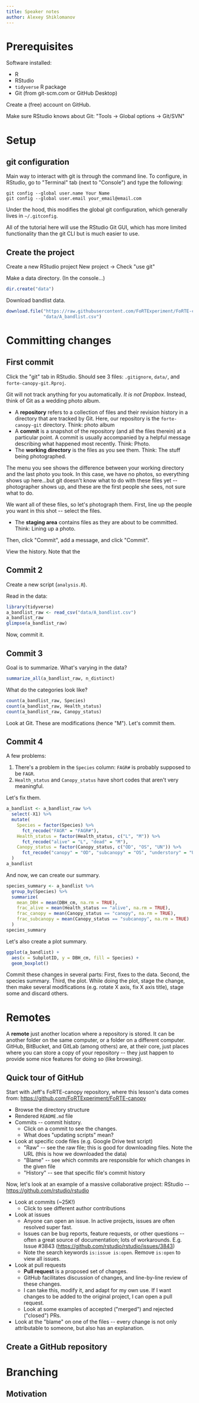 ```yaml
---
title: Speaker notes
author: Alexey Shiklomanov
---
```


# Prerequisites

Software installed:

- R
- RStudio
- `tidyverse` R package
- Git (from git-scm.com or GitHub Desktop)

Create a (free) account on GitHub.

Make sure RStudio knows about Git:
"Tools -> Global options -> Git/SVN"

# Setup

## git configuration

Main way to interact with git is through the command line.
To configure, in RStudio, go to "Terminal" tab (next to "Console") and type the following:

```
git config --global user.name Your Name
git config --global user.email your_email@email.com
```

Under the hood, this modifies the global git configuration, which generally lives in `~/.gitconfig`.

All of the tutorial here will use the RStudio Git GUI, which has more limited functionality than the git CLI but is much easier to use.

## Create the project

Create a new RStudio project
New project -> Check "use git"

Make a data directory.
(In the console...)

```r
dir.create("data")
```

Download bandlist data.

```r
download.file("https://raw.githubusercontent.com/FoRTExperiment/FoRTE-canopy/master/data/A_bandlist.csv",
              "data/A_bandlist.csv")
```


# Committing changes

## First commit

Click the "git" tab in RStudio.
Should see 3 files: `.gitignore`, `data/`, and `forte-canopy-git.Rproj`.

Git will not track anything for you automatically.
_It is not Dropbox_.
Instead, think of Git as a wedding photo album.
- A **repository** refers to a collection of files and their revision history in a directory that are tracked by Git. Here, our repository is the `forte-canopy-git` directory. Think: photo album
- A **commit** is a snapshot of the repository (and all the files therein) at a particular point. A commit is usually accompanied by a helpful message describing what happened most recently. Think: Photo.
- The **working directory** is the files as you see them. Think: The stuff being photographed.

The menu you see shows the difference between your working directory and the last photo you took.
In this case, we have no photos, so everything shows up here...but git doesn't know what to do with these files yet -- photographer shows up, and these are the first people she sees, not sure what to do.

We want all of these files, so let's photograph them.
First, line up the people you want in this shot -- select the files.

- The **staging area** contains files as they are about to be committed. Think: Lining up a photo.

Then, click "Commit", add a message, and click "Commit".

View the history.
Note that the 

## Commit 2

Create a new script (`analysis.R`).

Read in the data:

```r
library(tidyverse)
a_bandlist_raw <- read_csv("data/A_bandlist.csv")
a_bandlist_raw
glimpse(a_bandlist_raw)
```

Now, commit it.

## Commit 3

Goal is to summarize.
What's varying in the data?

```r
summarize_all(a_bandlist_raw, n_distinct)
```

What do the categories look like?

```r
count(a_bandlist_raw, Species)
count(a_bandlist_raw, Health_status)
count(a_bandlist_raw, Canopy_status)
```

Look at Git.
These are modifications (hence "M").
Let's commit them.

## Commit 4

A few problems:
1. There's a problem in the `Species` column: `FAGR#` is probably supposed to be `FAGR`.
2. `Health_status` and `Canopy_status` have short codes that aren't very meaningful.

Let's fix them.
 
```r
a_bandlist <- a_bandlist_raw %>%
  select(-X1) %>%
  mutate(
    Species = factor(Species) %>%
      fct_recode("FAGR" = "FAGR#"),
    Health_status = factor(Health_status, c("L", "M")) %>%
      fct_recode("alive" = "L", "dead" = "M"),
    Canopy_status = factor(Canopy_status, c("OD", "OS", "UN")) %>%
      fct_recode("canopy" = "OD", "subcanopy" = "OS", "understory" = "UN")
  )
a_bandlist
```

And now, we can create our summary.

```r
species_summary <- a_bandlist %>%
  group_by(Species) %>%
  summarize(
    mean_DBH = mean(DBH_cm, na.rm = TRUE),
    frac_alive = mean(Health_status == "alive", na.rm = TRUE),
    frac_canopy = mean(Canopy_status == "canopy", na.rm = TRUE),
    frac_subcanopy = mean(Canopy_status == "subcanopy", na.rm = TRUE)
  )
species_summary
```

Let's also create a plot summary.

```r
ggplot(a_bandlist) +
  aes(x = SubplotID, y = DBH_cm, fill = Species) +
  geom_boxplot()
```

Commit these changes in several parts:
First, fixes to the data.
Second, the species summary.
Third, the plot.
While doing the plot, stage the change, then make several modifications (e.g. rotate X axis, fix X axis title), stage some and discard others.


# Remotes

A **remote** just another location where a repository is stored.
It can be another folder on the same computer, or a folder on a different computer.
GitHub, BitBucket, and GitLab (among others) are, at their core, just places where you can store a copy of your repository -- they just happen to provide some nice features for doing so (like browsing).

## Quick tour of GitHub

Start with Jeff's FoRTE-canopy repository, where this lesson's data comes from: https://github.com/FoRTExperiment/FoRTE-canopy

- Browse the directory structure
- Rendered `README.md` file
- Commits -- commit history.
    - Click on a commit to see the changes.
    - What does "updating scripts" mean?
- Look at specific code files (e.g. Google Drive test script)
    - "Raw" -- see the raw file; this is good for downloading files. Note the URL (this is how we downloaded the data)
    - "Blame" -- see which commits are responsible for which changes in the given file
    - "History" -- see that specific file's commit history
    
Now, let's look at an example of a massive collaborative project: RStudio -- https://github.com/rstudio/rstudio

- Look at commits (~25K!)
  - Click to see different author contributions
- Look at issues
  - Anyone can open an issue. In active projects, issues are often resolved super fast.
  - Issues can be bug reports, feature requests, or other questions -- often a great source of documentation; lots of workarounds. E.g. Issue #3843 (https://github.com/rstudio/rstudio/issues/3843)
  - Note the search keywords `is:issue is:open`. Remove `is:open` to view all issues.
- Look at pull requests
  - **Pull request** is a proposed set of changes.
  - GitHub facilitates discussion of changes, and line-by-line review of these changes.
  - I can take this, modify it, and adapt for my own use. If I want changes to be added to the original project, I can open a pull request.
  - Look at some examples of accepted ("merged") and rejected ("closed") PRs.
- Look at the "blame" on one of the files -- every change is not only attributable to someone, but also has an explanation.


## Create a GitHub repository



# Branching

## Motivation


